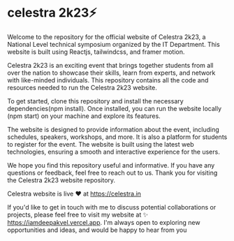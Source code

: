 # celestra 2k23⚡
Welcome to the repository for the official website of Celestra 2k23, a National Level technical symposium organized by the IT Department. This website is built using Reactjs, tailwindcss, and framer motion.

Celestra 2k23 is an exciting event that brings together students from all over the nation to showcase their skills, learn from experts, and network with like-minded individuals. This repository contains all the code and resources needed to run the Celestra 2k23 website.

To get started, clone this repository and install the necessary dependencies(npm install). Once installed, you can run the website locally (npm start) on your machine and explore its features.

The website is designed to provide information about the event, including schedules, speakers, workshops, and more. It is also a platform for students to register for the event. The website is built using the latest web technologies, ensuring a smooth and interactive experience for the users.

We hope you find this repository useful and informative. If you have any questions or feedback, feel free to reach out to us. Thank you for visiting the Celestra 2k23 website repository.

Celestra website is live ❤️ at https://celestra.in 

If you'd like to get in touch with me to discuss potential collaborations or projects, please feel free to visit my website at ✨ https://iamdeepakvel.vercel.app. I'm always open to exploring new opportunities and ideas, and would be happy to hear from you
